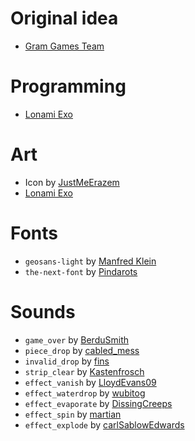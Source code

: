 Original idea
=============

- [Gram Games Team](http://gram.gs/)

Programming
===========

- [Lonami Exo](https://lonamiwebs.github.io/)

Art
===

- Icon by [JustMeErazem](https://github.com/JustMeErazem)
- [Lonami Exo](https://lonamiwebs.github.io/)

Fonts
=====

- `geosans-light` by [Manfred Klein](http://www.dafont.com/geo-sans-light.font)
- `the-next-font` by [Pindarots](http://www.dafont.com/the_next_font.font)

Sounds
======

- `game_over` by [BerduSmith](http://freesound.org/people/BerduSmith/sounds/335395/)
- `piece_drop` by [cabled_mess](http://freesound.org/people/cabled_mess/sounds/350906/)
- `invalid_drop` by [fins](http://freesound.org/people/fins/sounds/146726/)
- `strip_clear` by [Kastenfrosch](http://freesound.org/people/Kastenfrosch/sounds/162461/)
- `effect_vanish` by [LloydEvans09](http://freesound.org/people/LloydEvans09/sounds/321806/)
- `effect_waterdrop` by [wubitog](http://freesound.org/people/wubitog/sounds/188381/)
- `effect_evaporate` by [DissingCreeps](http://freesound.org/people/DissingCreeps/sounds/359153/)
- `effect_spin` by [martian](http://freesound.org/people/martian/sounds/182243/)
- `effect_explode`
  by [carlSablowEdwards](http://freesound.org/people/carlSablowEdwards/sounds/76801/)
